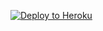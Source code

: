 [![Deploy to Heroku](https://www.herokucdn.com/deploy/button.png)](https://heroku.com/deploy?template=https://github.com/ssnjrthegr8/ide)
